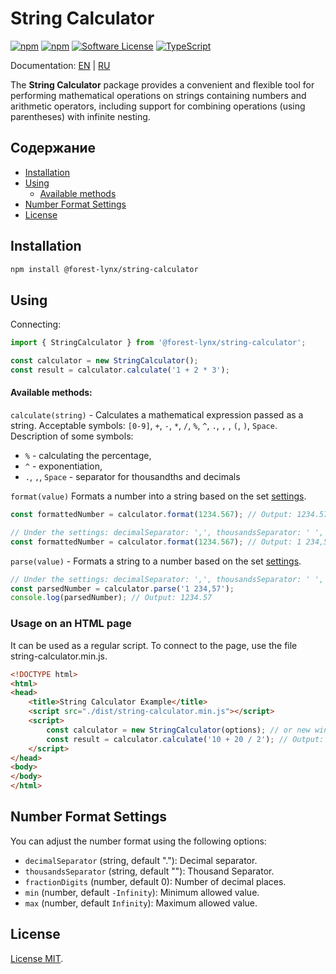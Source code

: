 # String Calculator
[![npm](https://img.shields.io/npm/v/@forest-lynx/string-calculator)](https://www.npmjs.com/package/@forest-lynx/string-calculator)
[![npm](https://img.shields.io/npm/dm/@forest-lynx/string-calculator)](https://www.npmjs.com/package/@forest-lynx/string-calculator)
[![Software License](https://img.shields.io/badge/license-MIT-brightgreen.svg)](LICENSE)
[![TypeScript](https://img.shields.io/badge/TypeScript-5.7+-blue.svg)](TypeScript)

Documentation: [EN](./doc/README-EN.md) | [RU](README.md)

The **String Calculator** package provides a convenient and flexible tool for performing mathematical operations on strings containing numbers and arithmetic operators, including support for combining operations (using parentheses) with infinite nesting.

## Содержание
* [Installation](#installation)
* [Using](#using)
    * [Available methods](#available-methods)
* [Number Format Settings](#number-format-settings)
* [License](#license)

## Installation

```bash
npm install @forest-lynx/string-calculator
```
## Using

Connecting:
```javascript
import { StringCalculator } from '@forest-lynx/string-calculator';

const calculator = new StringCalculator();
const result = calculator.calculate('1 + 2 * 3');
```
#### Available methods:
`calculate(string)` - Calculates a mathematical expression passed as a string.
Acceptable symbols: `[0-9]`, `+`, `-`, `*`, `/`, `%`, `^`, `.`, `,` , `(`, `)`, `Space`.
Description of some symbols:
- `%` - calculating the percentage,
- `^` - exponentiation,
- `.`, `,`, `Space` - separator for thousandths and decimals

`format(value)` Formats a number into a string based on the set [settings](#настройки-формата-числа).

```javascript
const formattedNumber = calculator.format(1234.567); // Output: 1234.57 

// Under the settings: decimalSeparator: ',', thousandsSeparator: ' ', fractionDigits: 2
const formattedNumber = calculator.format(1234.567); // Output: 1 234,57 
```
`parse(value)` - Formats a string to a number based on the set [settings](#number-format-settings).

```javascript
// Under the settings: decimalSeparator: ',', thousandsSeparator: ' ', fractionDigits: 2
const parsedNumber = calculator.parse('1 234,57');
console.log(parsedNumber); // Output: 1234.57
```

### Usage on an HTML page
It can be used as a regular script. To connect to the page, use the file string-calculator.min.js.
```html
<!DOCTYPE html>
<html>
<head>
    <title>String Calculator Example</title>
    <script src="./dist/string-calculator.min.js"></script> 
    <script>
        const calculator = new StringCalculator(options); // or new window.StringCalculator(options);
        const result = calculator.calculate('10 + 20 / 2'); // Output: Result: 20
    </script>
</head>
<body>
</body>
</html>
```

## Number Format Settings

You can adjust the number format using the following options:
- `decimalSeparator` (string, default "."): Decimal separator.
- `thousandsSeparator` (string, default ""): Thousand Separator.
- `fractionDigits` (number, default 0): Number of decimal places.
- `min` (number, default `-Infinity`): Minimum allowed value.
- `max` (number, default `Infinity`): Maximum allowed value.


## License
[License MIT](./LICENSE).